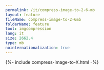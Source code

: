```yaml
---
permalink: /it/compress-image-to-2-6-mb
layout: feature
fileName: compress-image-to-2-6mb
folderName: feature
tool: imgcompression
lang: it
size: 2662.4
type: mb
nointernationalization: true
---
```

{%- include compress-image-to-X.html -%}
      